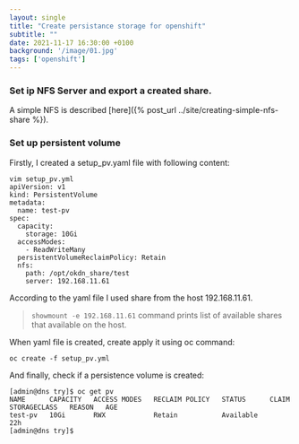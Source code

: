 ```yaml
---
layout: single
title: "Create persistance storage for openshift"
subtitle: ""
date: 2021-11-17 16:30:00 +0100
background: '/image/01.jpg'
tags: ['openshift']
---
```


### Set ip NFS Server and export a created share.


A simple NFS is described [here]({% post_url ../site/creating-simple-nfs-share %}).

### Set up persistent volume
Firstly, I created a setup_pv.yaml file with following content:

````
vim setup_pv.yml
apiVersion: v1
kind: PersistentVolume
metadata:
  name: test-pv
spec:
  capacity:
    storage: 10Gi
  accessModes:
    - ReadWriteMany
  persistentVolumeReclaimPolicy: Retain
  nfs:
    path: /opt/okdn_share/test
    server: 192.168.11.61
````

According to the yaml file I used share from the host 192.168.11.61. 

> ``showmount -e 192.168.11.61`` command prints list of available shares that available on the host. 


When yaml file is created, create apply it using oc command:

````
oc create -f setup_pv.yml
````

And finally, check if a persistence volume is created:

````
[admin@dns try]$ oc get pv
NAME      CAPACITY   ACCESS MODES   RECLAIM POLICY   STATUS      CLAIM   STORAGECLASS   REASON   AGE
test-pv   10Gi       RWX            Retain           Available                                   22h
[admin@dns try]$ 
````

